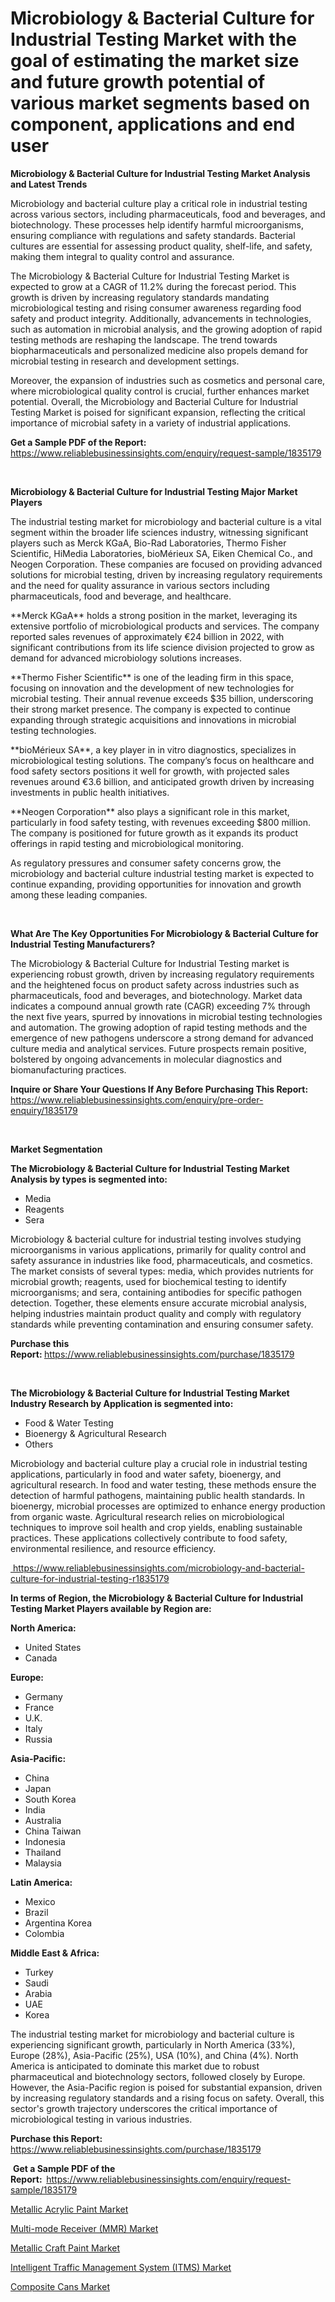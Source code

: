 <p><h1>Microbiology & Bacterial Culture for Industrial Testing Market with the goal of estimating the market size and future growth potential of various market segments based on component, applications and end user</h1></p><p><strong>Microbiology & Bacterial Culture for Industrial Testing Market Analysis and Latest Trends</strong></p>
<p><p>Microbiology and bacterial culture play a critical role in industrial testing across various sectors, including pharmaceuticals, food and beverages, and biotechnology. These processes help identify harmful microorganisms, ensuring compliance with regulations and safety standards. Bacterial cultures are essential for assessing product quality, shelf-life, and safety, making them integral to quality control and assurance.</p><p>The Microbiology & Bacterial Culture for Industrial Testing Market is expected to grow at a CAGR of 11.2% during the forecast period. This growth is driven by increasing regulatory standards mandating microbiological testing and rising consumer awareness regarding food safety and product integrity. Additionally, advancements in technologies, such as automation in microbial analysis, and the growing adoption of rapid testing methods are reshaping the landscape. The trend towards biopharmaceuticals and personalized medicine also propels demand for microbial testing in research and development settings. </p><p>Moreover, the expansion of industries such as cosmetics and personal care, where microbiological quality control is crucial, further enhances market potential. Overall, the Microbiology and Bacterial Culture for Industrial Testing Market is poised for significant expansion, reflecting the critical importance of microbial safety in a variety of industrial applications.</p></p>
<p><strong>Get a Sample PDF of the Report:&nbsp;</strong> <a href="https://www.reliablebusinessinsights.com/enquiry/request-sample/1835179?utm_campaign=1113&utm_medium=2&utm_source=Github&utm_content=ia&utm_term=16102024&utm_id=microbiology-bacterial-culture-for-industrial-testing">https://www.reliablebusinessinsights.com/enquiry/request-sample/1835179</a></p>
<p>&nbsp;</p>
<p><strong>Microbiology & Bacterial Culture for Industrial Testing Major Market Players</strong></p>
<p><p>The industrial testing market for microbiology and bacterial culture is a vital segment within the broader life sciences industry, witnessing significant players such as Merck KGaA, Bio-Rad Laboratories, Thermo Fisher Scientific, HiMedia Laboratories, bioMérieux SA, Eiken Chemical Co., and Neogen Corporation. These companies are focused on providing advanced solutions for microbial testing, driven by increasing regulatory requirements and the need for quality assurance in various sectors including pharmaceuticals, food and beverage, and healthcare.</p><p>**Merck KGaA** holds a strong position in the market, leveraging its extensive portfolio of microbiological products and services. The company reported sales revenues of approximately €24 billion in 2022, with significant contributions from its life science division projected to grow as demand for advanced microbiology solutions increases.</p><p>**Thermo Fisher Scientific** is one of the leading firm in this space, focusing on innovation and the development of new technologies for microbial testing. Their annual revenue exceeds $35 billion, underscoring their strong market presence. The company is expected to continue expanding through strategic acquisitions and innovations in microbial testing technologies.</p><p>**bioMérieux SA**, a key player in in vitro diagnostics, specializes in microbiological testing solutions. The company’s focus on healthcare and food safety sectors positions it well for growth, with projected sales revenues around €3.6 billion, and anticipated growth driven by increasing investments in public health initiatives.</p><p>**Neogen Corporation** also plays a significant role in this market, particularly in food safety testing, with revenues exceeding $800 million. The company is positioned for future growth as it expands its product offerings in rapid testing and microbiological monitoring.</p><p>As regulatory pressures and consumer safety concerns grow, the microbiology and bacterial culture industrial testing market is expected to continue expanding, providing opportunities for innovation and growth among these leading companies.</p></p>
<p>&nbsp;</p>
<p><strong>What Are The Key Opportunities For Microbiology & Bacterial Culture for Industrial Testing Manufacturers?</strong></p>
<p><p>The Microbiology & Bacterial Culture for Industrial Testing market is experiencing robust growth, driven by increasing regulatory requirements and the heightened focus on product safety across industries such as pharmaceuticals, food and beverages, and biotechnology. Market data indicates a compound annual growth rate (CAGR) exceeding 7% through the next five years, spurred by innovations in microbial testing technologies and automation. The growing adoption of rapid testing methods and the emergence of new pathogens underscore a strong demand for advanced culture media and analytical services. Future prospects remain positive, bolstered by ongoing advancements in molecular diagnostics and biomanufacturing practices.</p></p>
<p><strong>Inquire or Share Your Questions If Any Before Purchasing This Report:</strong> <a href="https://www.reliablebusinessinsights.com/enquiry/pre-order-enquiry/1835179?utm_campaign=1113&utm_medium=2&utm_source=Github&utm_content=ia&utm_term=16102024&utm_id=microbiology-bacterial-culture-for-industrial-testing">https://www.reliablebusinessinsights.com/enquiry/pre-order-enquiry/1835179</a></p>
<p>&nbsp;</p>
<p><strong>Market Segmentation</strong></p>
<p><strong>The Microbiology & Bacterial Culture for Industrial Testing Market Analysis by types is segmented into:</strong></p>
<p><ul><li>Media</li><li>Reagents</li><li>Sera</li></ul></p>
<p><p>Microbiology & bacterial culture for industrial testing involves studying microorganisms in various applications, primarily for quality control and safety assurance in industries like food, pharmaceuticals, and cosmetics. The market consists of several types: media, which provides nutrients for microbial growth; reagents, used for biochemical testing to identify microorganisms; and sera, containing antibodies for specific pathogen detection. Together, these elements ensure accurate microbial analysis, helping industries maintain product quality and comply with regulatory standards while preventing contamination and ensuring consumer safety.</p></p>
<p><strong>Purchase this Report:&nbsp;</strong><a href="https://www.reliablebusinessinsights.com/purchase/1835179?utm_campaign=1113&utm_medium=2&utm_source=Github&utm_content=ia&utm_term=16102024&utm_id=microbiology-bacterial-culture-for-industrial-testing">https://www.reliablebusinessinsights.com/purchase/1835179</a></p>
<p>&nbsp;</p>
<p><strong>The Microbiology & Bacterial Culture for Industrial Testing Market Industry Research by Application is segmented into:</strong></p>
<p><ul><li>Food & Water Testing</li><li>Bioenergy & Agricultural Research</li><li>Others</li></ul></p>
<p><p>Microbiology and bacterial culture play a crucial role in industrial testing applications, particularly in food and water safety, bioenergy, and agricultural research. In food and water testing, these methods ensure the detection of harmful pathogens, maintaining public health standards. In bioenergy, microbial processes are optimized to enhance energy production from organic waste. Agricultural research relies on microbiological techniques to improve soil health and crop yields, enabling sustainable practices. These applications collectively contribute to food safety, environmental resilience, and resource efficiency.</p></p>
<p><a href="https://www.reliablebusinessinsights.com/microbiology-and-bacterial-culture-for-industrial-testing-r1835179?utm_campaign=1113&utm_medium=2&utm_source=Github&utm_content=ia&utm_term=16102024&utm_id=microbiology-bacterial-culture-for-industrial-testing">&nbsp;https://www.reliablebusinessinsights.com/microbiology-and-bacterial-culture-for-industrial-testing-r1835179</a></p>
<p><strong>In terms of Region, the Microbiology & Bacterial Culture for Industrial Testing Market Players available by Region are:</strong></p>
<p>
    <p> <strong> North America: </strong>
        <ul>
            <li>United States</li>
            <li>Canada</li>
        </ul>
        </p> 
    <p> <strong> Europe: </strong>
        <ul>
            <li>Germany</li>
            <li>France</li>
            <li>U.K.</li>
            <li>Italy</li>
            <li>Russia</li>
        </ul>
        </p> 
    <p> <strong> Asia-Pacific: </strong>
        <ul>
            <li>China</li>
            <li>Japan</li>
            <li>South Korea</li>
            <li>India</li>
            <li>Australia</li>
            <li>China Taiwan</li>
            <li>Indonesia</li>
            <li>Thailand</li>
            <li>Malaysia</li>
        </ul>
        </p> 
    <p> <strong> Latin America: </strong>
        <ul>
            <li>Mexico</li>
            <li>Brazil</li>
            <li>Argentina Korea</li>
            <li>Colombia</li>
        </ul>
        </p> 
    <p> <strong> Middle East & Africa: </strong>
        <ul>
            <li>Turkey</li>
            <li>Saudi</li>
            <li>Arabia</li>
            <li>UAE</li>
            <li>Korea</li>
        </ul>
    </p>
    </p>
<p><p>The industrial testing market for microbiology and bacterial culture is experiencing significant growth, particularly in North America (33%), Europe (28%), Asia-Pacific (25%), USA (10%), and China (4%). North America is anticipated to dominate this market due to robust pharmaceutical and biotechnology sectors, followed closely by Europe. However, the Asia-Pacific region is poised for substantial expansion, driven by increasing regulatory standards and a rising focus on safety. Overall, this sector's growth trajectory underscores the critical importance of microbiological testing in various industries.</p></p>
<p><strong>Purchase this Report: </strong><a href="https://www.reliablebusinessinsights.com/purchase/1835179?utm_campaign=1113&utm_medium=2&utm_source=Github&utm_content=ia&utm_term=16102024&utm_id=microbiology-bacterial-culture-for-industrial-testing">https://www.reliablebusinessinsights.com/purchase/1835179</a></p>
<p>&nbsp;<strong>Get a Sample PDF of the Report:&nbsp;&nbsp;</strong><a href="https://www.reliablebusinessinsights.com/enquiry/request-sample/1835179?utm_campaign=1113&utm_medium=2&utm_source=Github&utm_content=ia&utm_term=16102024&utm_id=microbiology-bacterial-culture-for-industrial-testing">https://www.reliablebusinessinsights.com/enquiry/request-sample/1835179</a></p>
<p><strong></strong></p>
<p><p><a href="https://www.linkedin.com/pulse/metallic-acrylic-paint-market-outlook-share-analysis-growth-78fpe?utm_campaign=1113&utm_medium=2&utm_source=Github&utm_content=ia&utm_term=16102024&utm_id=microbiology-bacterial-culture-for-industrial-testing">Metallic Acrylic Paint Market</a></p><p><a href="https://github.com/keitelmoprotinu/Market-Research-Report-List-1/blob/main/multi-mode-receiver-mmr-market.md?utm_campaign=1113&utm_medium=2&utm_source=Github&utm_content=ia&utm_term=16102024&utm_id=microbiology-bacterial-culture-for-industrial-testing">Multi-mode Receiver (MMR) Market</a></p><p><a href="https://www.linkedin.com/pulse/global-perspectives-metallic-craft-paint-market-trends-aty9e?utm_campaign=1113&utm_medium=2&utm_source=Github&utm_content=ia&utm_term=16102024&utm_id=microbiology-bacterial-culture-for-industrial-testing">Metallic Craft Paint Market</a></p><p><a href="https://github.com/shauntarfpso/Market-Research-Report-List-1/blob/main/intelligent-traffic-management-system-itms-market.md?utm_campaign=1113&utm_medium=2&utm_source=Github&utm_content=ia&utm_term=16102024&utm_id=microbiology-bacterial-culture-for-industrial-testing">Intelligent Traffic Management System (ITMS) Market</a></p><p><a href="https://www.linkedin.com/pulse/composite-cans-market-industry-trends-forecast-period-from-wadje?utm_campaign=1113&utm_medium=2&utm_source=Github&utm_content=ia&utm_term=16102024&utm_id=microbiology-bacterial-culture-for-industrial-testing">Composite Cans Market</a></p></p>